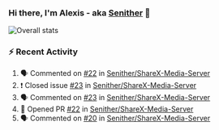 ### Hi there, I'm Alexis - aka [Senither][website] 👋

![Overall stats](https://github-readme-stats.vercel.app/api?username=senither&theme=cobalt&show_icons=true&count_private=true)

### :zap: Recent Activity

<!--START_SECTION:activity-->
1. 🗣 Commented on [#22](https://github.com/Senither/ShareX-Media-Server/issues/22) in [Senither/ShareX-Media-Server](https://github.com/Senither/ShareX-Media-Server)
2. ❗️ Closed issue [#23](https://github.com/Senither/ShareX-Media-Server/issues/23) in [Senither/ShareX-Media-Server](https://github.com/Senither/ShareX-Media-Server)
3. 🗣 Commented on [#23](https://github.com/Senither/ShareX-Media-Server/issues/23) in [Senither/ShareX-Media-Server](https://github.com/Senither/ShareX-Media-Server)
4. 💪 Opened PR [#22](https://github.com/Senither/ShareX-Media-Server/pull/22) in [Senither/ShareX-Media-Server](https://github.com/Senither/ShareX-Media-Server)
5. 🗣 Commented on [#20](https://github.com/Senither/ShareX-Media-Server/issues/20) in [Senither/ShareX-Media-Server](https://github.com/Senither/ShareX-Media-Server)
<!--END_SECTION:activity-->

[website]: https://senither.com
